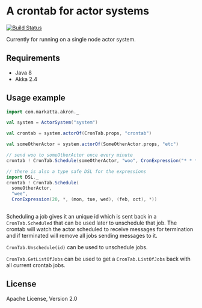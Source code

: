 # A crontab for actor systems
[![Build Status](https://travis-ci.org/johanandren/akron.svg?branch=master)](https://travis-ci.org/johanandren/akron)

Currently for running on a single node actor system.

## Requirements
* Java 8
* Akka 2.4

## Usage example
```Scala    
import com.markatta.akron._

val system = ActorSystem("system")

val crontab = system.actorOf(CronTab.props, "crontab")

val someOtherActor = system.actorOf(SomeOtherActor.props, "etc")

// send woo to someOtherActor once every minute
crontab ! CronTab.Schedule(someOtherActor, "woo", CronExpression("* * * * *"))

// there is also a type safe DSL for the expressions
import DSL._
crontab ! CronTab.Schedule(
  someOtherActor, 
  "wee", 
  CronExpression(20, *, (mon, tue, wed), (feb, oct), *))
  
```

Scheduling a job gives it an unique id which is sent back in a `CronTab.Scheduled` that can be used later
to unschedule that job. The crontab will watch the actor scheduled to receive messages for termination and
if terminated will remove all jobs sending messages to it.

`CronTab.Unschedule(id)` can be used to unschedule jobs.

`CronTab.GetListOfJobs` can be used to get a `CronTab.ListOfJobs` back with all current crontab jobs.


## License
Apache License, Version 2.0
